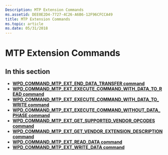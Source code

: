 ```yaml
---
Description: MTP Extension Commands
ms.assetid: DEE0E2D4-7727-4C26-A6B6-12F96CFCCA49
title: MTP Extension Commands
ms.topic: article
ms.date: 05/31/2018
---
```


# MTP Extension Commands

## In this section

-   [**WPD\_COMMAND\_MTP\_EXT\_END\_DATA\_TRANSFER command**](/windows/desktop/wpd_sdk/wpd-command-mtp-ext-end-data-transfer)
-   [**WPD\_COMMAND\_MTP\_EXT\_EXECUTE\_COMMAND\_WITH\_DATA\_TO\_READ command**](/windows/desktop/wpd_sdk/wpd-command-mtp-ext-execute-command-with-data-to-read)
-   [**WPD\_COMMAND\_MTP\_EXT\_EXECUTE\_COMMAND\_WITH\_DATA\_TO\_WRITE command**](/windows/desktop/wpd_sdk/wpd-command-mtp-ext-execute-command-with-data-to-write)
-   [**WPD\_COMMAND\_MTP\_EXT\_EXECUTE\_COMMAND\_WITHOUT\_DATA\_PHASE command**](/windows/desktop/wpd_sdk/wpd-command-mtp-ext-execute-command-without-data-phase)
-   [**WPD\_COMMAND\_MTP\_EXT\_GET\_SUPPORTED\_VENDOR\_OPCODES command**](/windows/desktop/wpd_sdk/wpd-command-mtp-ext-get-supported-vendor-opcodes)
-   [**WPD\_COMMAND\_MTP\_EXT\_GET\_VENDOR\_EXTENSION\_DESCRIPTION command**](/windows/desktop/wpd_sdk/wpd-command-mtp-ext-get-vendor-extension-description)
-   [**WPD\_COMMAND\_MTP\_EXT\_READ\_DATA command**](/windows/desktop/wpd_sdk/wpd-command-mtp-ext-read-data)
-   [**WPD\_COMMAND\_MTP\_EXT\_WRITE\_DATA command**](/windows/desktop/wpd_sdk/wpd-command-mtp-ext-write-data)

 

 